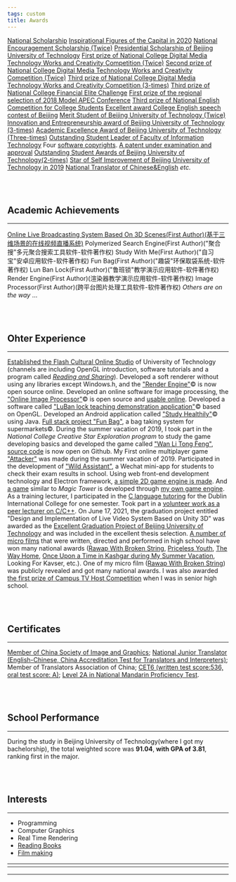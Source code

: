 ```yaml
---
tags: custom
title: Awards
---
```




[National Scholarship](https://raw.githubusercontent.com/Ezharjan/cv/built/assets/awards/国家奖学金获奖证书-min.jpg)
[Inspirational Figures of the Capital in 2020](https://raw.githubusercontent.com/Ezharjan/cv/built/assets/awards/首都校园励志人物-min.jpg)
[National Encouragement Scholarship (Twice)](https://raw.githubusercontent.com/Ezharjan/cv/built/assets/awards/2018-2019国家励志奖学金-min.jpg)
[Presidential Scholarship of Beijing University of Technology](https://raw.githubusercontent.com/Ezharjan/cv/built/assets/awards/校长奖学金扫描版-min.jpg) 
[First prize of National College Digital Media Technology Works and Creativity Competition (Twice)](https://raw.githubusercontent.com/Ezharjan/cv/built/assets/awards/全国大学生数字媒体科技作品大赛一等奖_艾孜尔江-min.jpg)
[Second prize of National College Digital Media Technology Works and Creativity Competition (Twice)](https://raw.githubusercontent.com/Ezharjan/cv/built/assets/awards/全国大学生数字媒体科技作品竞赛二等奖_艾孜尔江-min.jpg)
[Third prize of National College Digital Media Technology Works and Creativity Competition (3-times)](https://raw.githubusercontent.com/Ezharjan/cv/built/assets/awards/趣袋_第八届全国大学生数字媒体科技作品及创意竞赛全国总决赛三等奖-min.jpg)
[Third prize of National College Financial Elite Challenge](https://raw.githubusercontent.com/Ezharjan/cv/built/assets/awards/全国大学生金融精英挑战赛三等奖_艾孜尔江-min.jpg)
[First prize of the regional selection of 2018 Model APEC Conference](https://raw.githubusercontent.com/Ezharjan/cv/built/assets/awards/全国ModelApec大赛华北赛区一等奖_艾孜尔江-min.jpg)
[Third prize of National English Competition for College Students](https://raw.githubusercontent.com/Ezharjan/cv/built/assets/awards/全国大学生英语竞赛三等奖_艾孜尔江-min.jpg)
[Excellent award College English speech contest of Beijing](https://raw.githubusercontent.com/Ezharjan/cv/built/assets/awards/北京市英语演讲大赛优秀奖_艾孜尔江-min.jpg)
[Merit Student of Beijing University of Technology (Twice)](https://raw.githubusercontent.com/Ezharjan/cv/built/assets/awards/北京工业大学三好学生-min.jpg)
[Innovation and Entrepreneurship award of Beijing University of Technology (3-times)](https://raw.githubusercontent.com/Ezharjan/cv/built/assets/awards/北京工业大学创新创业奖-min.jpg)
[Academic Excellence Award of Beijing University of Technology (Three-times)](https://raw.githubusercontent.com/Ezharjan/cv/built/assets/awards/北京工业大学学习优秀奖-min.jpg)
[Outstanding Student Leader of Faculty of Information Technology](https://raw.githubusercontent.com/Ezharjan/cv/built/assets/awards/校广播台资讯频道负责人任职证明_艾孜尔江-min.jpg)
Four [software copyrights](https://raw.githubusercontent.com/Ezharjan/cv/built/assets/awards/自习宝-软著-荣誉证书-min.jpg).
[A patent under examination and approval](https://raw.githubusercontent.com/Ezharjan/cv/built/assets/awards/发明专利审批表-min.jpg)
[Outstanding Student Awards of Beijing University of Technology(2-times)](https://raw.githubusercontent.com/Ezharjan/cv/built/assets/awards/杰出学子雏鹰计划_艾孜尔江-min.jpg)
[Star of Self Improvement of Beijing University of Technology in 2019](https://raw.githubusercontent.com/Ezharjan/cv/built/assets/awards/自强之星获奖证书-min.jpg)
[National Translator of Chinese&English](https://raw.githubusercontent.com/Ezharjan/cv/built/assets/awards/国家三级笔译员_艾孜尔江-min.jpg)
_etc._

<br>
<br>

Academic Achievements
---
---
[Online Live Broadcasting System Based On 3D Scenes(First Author)(基于三维场景的在线视频直播系统)](https://kns.cnki.net/kcms/detail/detail.aspx?dbcode=SCPD&dbname=SCPD202102&filename=CN113382305A&uniplatform=NZKPT&v=h8Rtgte5nZtON59qvje7enPr1Aqe9neuwEZdUftPonwLSDII0PYa_-W4fv_gUfY5)
Polymerized Search Engine(First Author)("聚合搜"多元聚合搜索工具软件-软件著作权)
Study With Me(First Author)("自习宝"安卓应用软件-软件著作权)
Fun Bag(First Author)("趣袋"环保取袋系统-软件著作权)
Lun Ban Lock(First Author)("鲁班锁"教学演示应用软件-软件著作权)
Render Engine(First Author)(渲染器教学演示应用软件-软件著作权)
Image Processor(First Author)(跨平台图片处理工具软件-软件著作权)
_Others are on the way_ ...




<br>
<br>





Ohter Experience
---
---

[Established the Flash Cultural Online Studio](https://space.bilibili.com/474084000) of University of Technology (channels are including OpenGL introduction, software tutorials and a program called _[Reading and Sharing](https://github.com/Ezharjan/WanLiTongFengScripts.git)_).
Developed a soft renderer without using any libraries except Windows.h, and the ["Render Engine"](https://github.com/Ezharjan/RenderEngine.git)© is now open source online.
Developed an online software for image processing, the ["Online Image Processor"](https://github.com/Ezharjan/OnlineImgCopressor.git)© is open source and [usable online](https://ezharjan.github.io/OnlineImgCopressor).
Developed a software called ["LuBan lock teaching demonstration application"](https://github.com/Ezharjan/LuBanLock.git)© based on OpenGL.
Developed an Android application called ["Study Healthily"](https://github.com/Ezharjan/StudyWithMe.git)© using Java.
[Full stack project "Fun Bag"](https://github.com/Ezharjan/FunBag.git), a bag taking system for supermarkets©.
During the summer vacation of 2019, I took part in the _National College Creative Star Exploration program_ to study the game developing basics and developed the game called ["Wan Li Tong Feng"](https://www.bilibili.com/video/BV11t411M7ak?share_source=copy_web), [source code](https://github.com/Ezharjan/WanLiTongFengScripts.git) is now open on Github.
My First online multiplayer game ["Attacker"](https://gitee.com/ezharjan/MyTeamGame) was made during the summer vacation of 2019.
Participated in the development of ["Wild Assistant"](https://github.com/WildHelper/MiniProgram.git), a Wechat mini-app for students to check their exam results in school.
Using web front-end development technology and Electron framework, [a simple 2D game engine is made](https://gitee.com/ezharjan/MyTeamGame).
And [a game](https://ezharjan.gitee.io/myteamgame) similar to _Magic Tower_ is developed through [my own game engine](https://www.bilibili.com/video/BV16K411H753?share_source=copy_web).
As a training lecturer, I participated in the [C language tutoring](https://raw.githubusercontent.com/Ezharjan/cv/built/assets/awards/国际学院C语言辅导记录照片.jpg) for the Dublin International College for one semester.
Took part in a [volunteer work as a peer lecturer on C/C++](https://www.bilibili.com/video/BV1jE411D7S5/).
On June 17, 2021, the graduation project entitled "Design and Implementation of Live Video System Based on Unity 3D" was awarded as the [Excellent Graduation Project of Beijing University of Technology](https://gitee.com/ezharjan/live-receiver) and was included in the excellent thesis selection.
[A number of micro films](https://www.cnblogs.com/ezhar/p/14259440.html) that were written, directed and performed in high school have won many national awards ([Rawap With Broken String](https://v.qq.com/x/page/v07763zvo0a.html), [Priceless Youth](https://www.bilibili.com/video/BV1fE411o7z2?share_source=copy_web), [The Way Home](https://www.bilibili.com/video/BV1fE411o7z2?share_source=copy_web), [Once Upon a Time in Kashgar during My Summer Vacation](https://v.qq.com/x/page/u0772ucsspi.html), Looking For Kavser, etc.).
One of my micro film ([Rawap With Broken String](https://raw.githubusercontent.com/Ezharjan/cv/built/assets/awards/《阳光心弦》证书.jpg)) was publicly revealed and got many national awards.
I was also awarded [the first prize of Campus TV Host Competition](https://raw.githubusercontent.com/Ezharjan/cv/built/assets/awards/全国主持人大赛一等奖奖杯.jpg) when I was in senior high school.


<br>
<br>


Certificates
---
---

[Member of China Society of Image and Graphics](https://raw.githubusercontent.com/Ezharjan/cv/built/assets/awards/艾孜尔江中国图形学学会会员证书.jpg); [National Junior Translator (English-Chinese, China Accreditation Test for Translators and Interpreters)](https://raw.githubusercontent.com/Ezharjan/cv/built/assets/awards/国家三级笔译员_艾孜尔江-min.jpg); Member of Translators Association of China; [CET6 (written test score:536, oral test score: A)](https://raw.githubusercontent.com/Ezharjan/cv/built/assets/awards/大学英语六级成绩证明_艾孜尔江-min.jpg); [Level 2A in National Mandarin Proficiency Test](https://raw.githubusercontent.com/Ezharjan/cv/built/assets/awards/普通话水平测试证书扫描版-min.jpg).

<br>
<br>


School Performance
---
---
During the study in Beijing University of Technology(where I got my bachelorship), the total weighted score was **91.04**, **with GPA of 3.81**, ranking first in the major.


<br>
<br>


Interests
---
---
* Programming
* Computer Graphics
* Real Time Rendering
* [Reading Books](https://www.bilibili.com/video/BV1zE411F7m3/?spm_id_from=333.788.recommend_more_video.2)
* [Film making](https://space.bilibili.com/474084000?spm_id_from=333.788.0.0)




<html>
    <table style="margin-left: auto; margin-right: auto;">
        <tr>
            <td  style="padding-right:300px;">
                <!--左侧内容-->
            </td>
            <td  style="padding-left:300px;">
                <!--右侧内容-->
            </td>
        </tr>
    </table>
</html>

---
